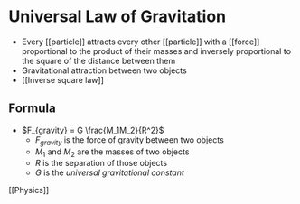 # Universal Law of Gravitation

- Every [[particle]] attracts every other [[particle]] with a [[force]] proportional to the product of their masses and inversely proportional to the square of the distance between them
- Gravitational attraction between two objects
- [[Inverse square law]]

## Formula

- $F_{gravity} = G \frac{M_1M_2}{R^2}$
  - $F_{gravity}$ is the force of gravity between two objects
  - $M_1$ and $M_2$ are the masses of two objects
  - $R$ is the separation of those objects
  - $G$ is the _universal gravitational constant_

[[Physics]]

